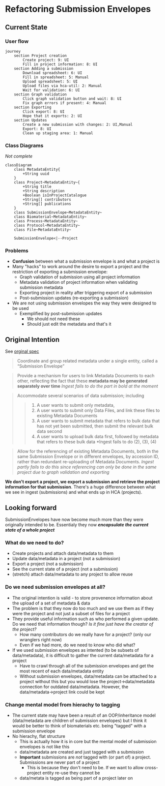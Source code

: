 # Refactoring Submission Envelopes
## Current State
### User flow

```mermaid
journey
	section Project creation
		Create project: 9: UI
		Fill in project information: 8: UI
	section Adding a submission
		Download spreadsheet: 6: UI
		Fill in spreadsheet: 5: Manual
		Upload spreadsheet: 5: UI
		Upload files via hca-util: 2: Manual
		Wait for validation: 6: UI
	section Graph validation
		Click graph validation button and wait: 8: UI
		Fix graph errors if present: 4: Manual
	section Exporting
		Click export: 8: UI
		Hope that it exports: 2: UI
	section Updates
		Create a new submission with changes: 2: UI,Manual
		Export: 8: UI
		Clean up staging area: 1: Manual
```

### Class Diagrams
*Not complete*

```mermaid
classDiagram  
	class MetadataEntity{
		+String uuid
	}
	class Project~MetadataEntity~{
		+String title
		+String description
		+Boolean isInProjectCatalogue
		+String[] contributors
		+String[] publications
	}
	class SubmissionEnvelope~MetadataEntity~
	class Biomaterial~MetadataEntity~
	class Process~MetadataEntity~
	class Protocol~MetadataEntity~
	class File~MetadataEntity~
	
	SubmissionEnvelope<|--Project
```

### Problems
- **Confusion** between what a submission envelope is and what a project is
- Many "hacks" to work around the desire to export a project and the restriction of exporting a submission envelope:
	- Graph validation of submission using all project information
	- Metadata validation of project information when validating submission metadata
	- Exporting project in reality after triggering export of a submission
	- Post-submission updates (re-exporting a submission)
- We are not using submission envelopes the way they were designed to be used
	- Exemplified by post-submission updates
		- We should not need these
		- Should just edit the metadata and that's it

## Original Intention
See [orginal spec](https://docs.google.com/document/u/1/d/13NJdMDq6E8FDyrPebBDD4TEqmI8OXeNkp9ZquqoEhto/edit#heading=h.5caizsfri8tq)

> Coordinate and group related metadata under a single entity, called a “Submission Envelope”

> Provide a mechanism for users to link Metadata Documents to each other, reflecting the fact that these **metadata may be generated separately over time**
*Ingest fails to do the part in bold at the moment*

> Accommodate several scenarios of data submission; including 
>> 1. A user wants to submit only metadata, 
>> 2. A user wants to submit only Data Files, and link these files to existing Metadata Documents
>> 3. A user wants to submit metadata that refers to bulk data that has not yet been submitted, then submit the relevant bulk data second 
>> 4. A user wants to upload bulk data first, followed by metadata that refers to these bulk data
*Ingest fails to do (2), (3), (4)


> Allow for the referencing of existing Metadata Documents, both in the same Submission Envelope or in different envelopes, by accession ID, rather than redundant re-uploading of Metadata Documents.
*Ingest partly fails to do this since referencing can only be done in the same project due to graph validation and exporting*

**We don't export a project, we export a submission and retrieve the project information for that submission**. There's a huge difference between what we see in ingest (submissions) and what ends up in HCA (projects).


## Looking forward
SubmissionEnvelopes have now become much more than they were originally intended to be. Essentialy they now ***encapsulate the current state of a whole project***

### What do we need to do?
- Create projects and attach data/metadata to them
- Update data/metadata in a project (not a submission)
- Export a project (not a submission)
- See the current state of a project (not a submission)
- (stretch) attach data/metadata to any project to allow reuse

### Do we need submission envelopes at all?
- The original intention is valid - to store provenence information about the upload of a set of metadata & data
- The problem is that they now do too much and we use them as if they were the project and not just a subset of files for a project
- They provide useful information such as who performed a given update. Do we need that information though? *Is it fine just have the creator of the project?*
	- How many contributors do we really have for a project? (only our wranglers right now)
	- Even if we had more, do we need to know who did what?
- If we used submission envelopes as intented (to be subsets of data/metadata), it is difficult to gather the current data/metadata for a project
	- Have to crawl through all of the submission envelopes and get the most recent of each data/metadata entity
	- Without submission envelopes, data/metadata can be attached to a project without this but you would lose the project->data/metadata connection for outdated data/metadata. However, the data/metadata->project link could be kept

### Change mental model from hierachy to tagging
- The current state may have been a result of an OOP/inheritance model (data/metadata are children of submission envelopes) but I think it would be better to think of biomaterials etc. being "tagged" with a submission envelope
- No hierachy, flat structure
	- This is actually how it is in core but the mental model of submission envelopes is not like this
	- data/metadata are created and just tagged with a submission
	- **Important** submissions are *not* tagged with (or part of) a project. Submissions are never part of a project
		- This is because they don't need to be. If we want to allow cross-project entity re-use they cannot be
	- data/metata is tagged as being part of a project later on



